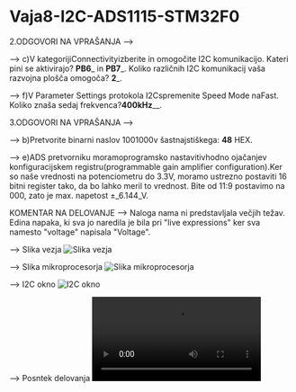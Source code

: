 # Vaja8-I2C-ADS1115-STM32F0

2.ODGOVORI NA VPRAŠANJA --> 

--> c)V kategorijiConnectivityizberite in omogočite I2C komunikacijo. Kateri pini se aktivirajo? __PB6___ in __PB7___. Koliko različnih I2C komunikacij vaša razvojna plošča omogoča? __2___.

--> f)V Parameter  Settings protokola  I2Cspremenite Speed  Mode naFast. Koliko znaša sedaj frekvenca?______400kHz________.

3.ODGOVORI NA VPRAŠANJA -->

--> b)Pretvorite binarni naslov 1001000v šastnajstiškega: __48__ HEX.

--> e)ADS    pretvorniku moramoprogramsko    nastavitivhodno ojačanjev    konfiguracijskem    registru(programmable gain amplifier configuration).Ker so naše vrednosti na potenciometru do 3.3V, moramo ustrezno postaviti 16 bitni register tako, da bo lahko meril to vrednost. Bite od 11:9 postavimo na 000, zato je max. napetost ±_6.144_V.

KOMENTAR NA DELOVANJE --> 
Naloga nama ni predstavljala večjih težav. Edina napaka, ki sva jo naredila je bila pri "live expressions" ker sva namesto "voltage" napisala "Voltage". 

--> Slika vezja
![Slika vezja]()

--> Slika mikroprocesorja
![Slika mikroprocesorja]()

--> I2C okno
![I2C okno]()

--> Posntek delovanja
![Posntek delovanja](https://github.com/bozoslapy/Vaja8-I2C-ADS1115-STM32F0/blob/main/IMG_0553.MOV)
